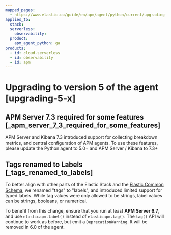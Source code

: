 ```yaml
---
mapped_pages:
  - https://www.elastic.co/guide/en/apm/agent/python/current/upgrading-5.x.html
applies_to:
  stack:
  serverless:
    observability:
  product:
    apm_agent_python: ga
products:
  - id: cloud-serverless
  - id: observability
  - id: apm
---
```


# Upgrading to version 5 of the agent [upgrading-5-x]

## APM Server 7.3 required for some features [_apm_server_7_3_required_for_some_features]

APM Server and Kibana 7.3 introduced support for collecting breakdown metrics, and central configuration of APM agents. To use these features, please update the Python agent to 5.0+ and APM Server / Kibana to 7.3+


## Tags renamed to Labels [_tags_renamed_to_labels]

To better align with other parts of the Elastic Stack and the [Elastic Common Schema](ecs://reference/index.md), we renamed "tags" to "labels", and introduced limited support for typed labels. While tag values were only allowed to be strings, label values can be strings, booleans, or numerical.

To benefit from this change, ensure that you run at least **APM Server 6.7**, and use `elasticapm.label()` instead of `elasticapm.tag()`. The `tag()` API will continue to work as before, but emit a `DeprecationWarning`. It will be removed in 6.0 of the agent.


